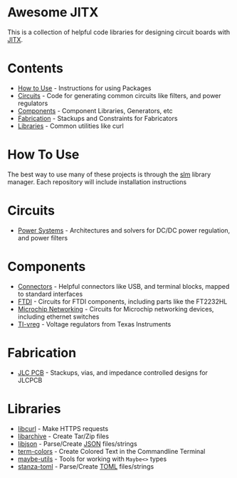 # Awesome JITX

This is a collection of helpful code libraries for designing circuit boards with [JITX](https://www.jitx.com/).

# Contents

*  [How to Use](#how-to-use) - Instructions for using Packages
*  [Circuits](#circuits) - Code for generating common circuits like filters, and power regulators
*  [Components](#components) - Component Libraries, Generators, etc
*  [Fabrication](#fabrication) - Stackups and Constraints for Fabricators
*  [Libraries](#libraries) - Common utilities like curl

# How To Use

The best way to use many of these projects is through the [slm](https://github.com/stanzaorg/slm) library manager. Each repository will include installation instructions

# Circuits
*  [Power Systems](https://github.com/JITx-Inc/power-systems) - Architectures and solvers for DC/DC power regulation, and power filters

# Components

*  [Connectors](https://github.com/JITx-Inc/connectors) - Helpful connectors like USB, and terminal blocks, mapped to standard interfaces
*  [FTDI](https://github.com/JITx-Inc/FTDI) - Circuits for FTDI components, including parts like the FT2232HL
*  [Microchip Networking](https://github.com/JITx-Inc/microchip-networking/tree/main) - Circuits for Microchip networking devices, including ethernet switches
*  [TI-vreg](https://github.com/JITx-Inc/TI-vreg) - Voltage regulators from Texas Instruments

# Fabrication

*  [JLC PCB](https://github.com/JITx-Inc/jlc-pcb) - Stackups, vias, and impedance controlled designs for JLCPCB

# Libraries

*  [libcurl](https://github.com/StanzaOrg/slm-curl) - Make HTTPS requests
*  [libarchive](https://github.com/StanzaOrg/slm-libarchive) - Create Tar/Zip files
*  [libjson](https://github.com/StanzaOrg/slm-json) - Parse/Create [JSON](https://www.json.org/json-en.html) files/strings
*  [term-colors](https://github.com/StanzaOrg/term-colors) - Create Colored Text in the Commandline Terminal
*  [maybe-utils](https://github.com/StanzaOrg/maybe-utils) - Tools for working with `Maybe<>` types
*  [stanza-toml](https://github.com/StanzaOrg/stanza-toml) - Parse/Create [TOML](https://toml.io/en/) files/strings
